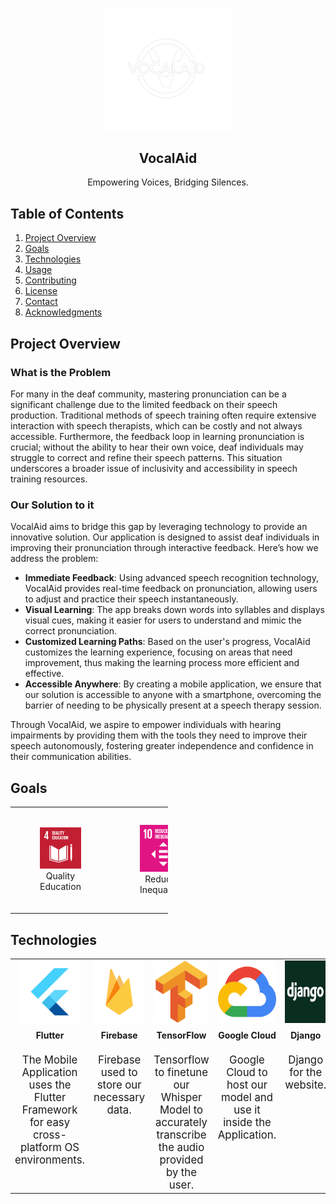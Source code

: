 <p align="center">
  <img src="images/logotouse.png" width="40%" height="40%">
</p>
<h2 align="center"><b>VocalAid</b></h2>
<p align="center">Empowering Voices, Bridging Silences.</p>

## Table of Contents
1. [Project Overview](#project-overview)
2. [Goals](#goals)
3. [Technologies](#Technologies)
4. [Usage](#usage)
5. [Contributing](#contributing)
6. [License](#license)
7. [Contact](#contact)
8. [Acknowledgments](#acknowledgments)


## Project Overview

### What is the Problem

For many in the deaf community, mastering pronunciation can be a significant challenge due to the limited feedback on their speech production. Traditional methods of speech training often require extensive interaction with speech therapists, which can be costly and not always accessible. Furthermore, the feedback loop in learning pronunciation is crucial; without the ability to hear their own voice, deaf individuals may struggle to correct and refine their speech patterns. This situation underscores a broader issue of inclusivity and accessibility in speech training resources.

### Our Solution to it

VocalAid aims to bridge this gap by leveraging technology to provide an innovative solution. Our application is designed to assist deaf individuals in improving their pronunciation through interactive feedback. Here’s how we address the problem:

- **Immediate Feedback**: Using advanced speech recognition technology, VocalAid provides real-time feedback on pronunciation, allowing users to adjust and practice their speech instantaneously.
- **Visual Learning**: The app breaks down words into syllables and displays visual cues, making it easier for users to understand and mimic the correct pronunciation.
- **Customized Learning Paths**: Based on the user's progress, VocalAid customizes the learning experience, focusing on areas that need improvement, thus making the learning process more efficient and effective.
- **Accessible Anywhere**: By creating a mobile application, we ensure that our solution is accessible to anyone with a smartphone, overcoming the barrier of needing to be physically present at a speech therapy session.

Through VocalAid, we aspire to empower individuals with hearing impairments by providing them with the tools they need to improve their speech autonomously, fostering greater independence and confidence in their communication abilities.

## Goals

<table align="center" style="width:50%;">
  <tr>
    <td align="center" valign="middle">
      <figure>
        <img src="images/QualityEducation.png" width="100%" alt="Quality Education">
        <figcaption>Quality Education</figcaption>
      </figure>
    </td>
    <td align="center" valign="middle">
      <figure>
        <img src="images/ReducedInequality.png" width="100%" alt="Reduced Inequalities">
        <figcaption>Reduced Inequalities</figcaption>
      </figure>
    </td>
    <td align="center" valign="middle">
      <figure>
        <img src="images/PJS.png" width="100%" alt="Peace, Justice & Strong Institution">
        <figcaption>Peace, Justice & Strong Institution</figcaption>
      </figure>
    </td>
  </tr>
</table>


## Technologies

<table align="center" style="margin-left:auto; margin-right:auto;">
  <tr>
    <!-- Flutter -->
    <td align="center" style="vertical-align: top; width: 160px;">
      <img src="images/Flutter.png" style="width: 100px; height: 100px;" alt="Flutter"><br>
      <b style="display: block; margin-top: 8px;">Flutter</b><br>
      <sub style="display: block; margin-top: 4px; font-size: larger;">The Mobile Application uses the Flutter Framework for easy cross-platform OS environments.</sub>
    </td>
    <!-- Firebase -->
    <td align="center" style="vertical-align: top; width: 160px;">
      <img src="images/Firebase.png" style="width: 100px; height: 100px;" alt="Firebase"><br>
      <b style="display: block; margin-top: 8px;">Firebase</b><br>
      <sub style="display: block; margin-top: 4px; font-size: larger;">Firebase used to store our necessary data.</sub>
    </td>
    <!-- TensorFlow -->
    <td align="center" style="vertical-align: top; width: 160px;">
      <img src="images/Tensorflow.png" style="width: 100px; height: 100px;" alt="TensorFlow"><br>
      <b style="display: block; margin-top: 8px;">TensorFlow</b><br>
      <sub style="display: block; margin-top: 4px; font-size: larger;">Tensorflow to finetune our Whisper Model to accurately transcribe the audio provided by the user.</sub>
    </td>
    <!-- Google Cloud -->
    <td align="center" style="vertical-align: top; width: 160px;">
      <img src="images/Cloud.png" style="width: 100px; height: 100px;" alt="Google Cloud"><br>
      <b style="display: block; margin-top: 8px;">Google Cloud</b><br>
      <sub style="display: block; margin-top: 4px; font-size: larger;">Google Cloud to host our model and use it inside the Application.</sub>
    </td>
    <!-- Django -->
    <td align="center" style="vertical-align: top; width: 160px;">
      <img src="images/djaongo.webp" style="width: 170px; height: 100px;" alt="Django"><br>
      <b style="display: block; margin-top: 8px;">Django</b><br>
      <sub style="display: block; margin-top: 4px; font-size: larger;">Django for the website.</sub>
    </td>
  </tr>
</table>







